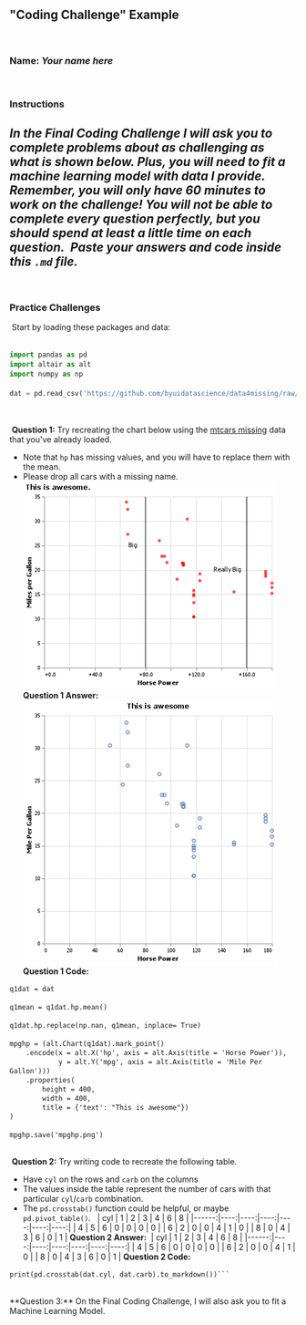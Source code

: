 ## "Coding Challenge" Example
​
### Name: _Your name here_
​
### Instructions
​
_In the Final Coding Challenge I will ask you to complete problems about as challenging as what is shown below.  Plus, you will need to fit a machine learning model with data I provide._
​
_Remember, you will only have 60 minutes to work on the challenge! You will not be able to complete every question perfectly, but you should spend at least a little time on each question._
​
_Paste your answers and code inside this `.md` file._
​
--- 
​
### Practice Challenges
​
Start by loading these packages and data:
​
```python
​
import pandas as pd
import altair as alt
import numpy as np
​
dat = pd.read_csv('https://github.com/byuidatascience/data4missing/raw/master/data-raw/mtcars_missing/mtcars_missing.csv')
​
```
​
<br>
​
**Question 1:** Try recreating the chart below using the [mtcars missing](https://github.com/byuidatascience/data4missing/raw/master/data-raw/mtcars_missing/mtcars_missing.csv) data that you've already loaded.
​
- Note that `hp` has missing values, and you will have to replace them with the mean.
- Please drop all cars with a missing name.
​
![](practice_mtcars.png)
​
**Question 1 Answer:**
​
![](mpghp.png)
​
**Question 1 Code:**

```
q1dat = dat

q1mean = q1dat.hp.mean()

q1dat.hp.replace(np.nan, q1mean, inplace= True)

mpghp = (alt.Chart(q1dat).mark_point()
    .encode(x = alt.X('hp', axis = alt.Axis(title = 'Horse Power')),
            y = alt.Y('mpg', axis = alt.Axis(title = 'Mile Per Gallon')))
    .properties(
        height = 400,
        width = 400,
        title = {'text': "This is awesome"})
)

mpghp.save('mpghp.png')
```
​
<br>
​
**Question 2:** Try writing code to recreate the following table.
​
- Have `cyl` on the rows and `carb` on the columns
- The values inside the table represent the number of cars with that particular `cyl`/`carb` combination.
- The `pd.crosstab()` function could be helpful, or maybe `pd.pivot_table()`.
​
​
|   cyl |   1 |   2 |   3 |   4 |   6 |   8 |
|------:|----:|----:|----:|----:|----:|----:|
|     4 |   5 |   6 |   0 |   0 |   0 |   0 |
|     6 |   2 |   0 |   0 |   4 |   1 |   0 |
|     8 |   0 |   4 |   3 |   6 |   0 |   1 |
​
**Question 2 Answer:**
​
|   cyl |   1 |   2 |   3 |   4 |   6 |   8 |
|------:|----:|----:|----:|----:|----:|----:|
|     4 |   5 |   6 |   0 |   0 |   0 |   0 |
|     6 |   2 |   0 |   0 |   4 |   1 |   0 |
|     8 |   0 |   4 |   3 |   6 |   0 |   1 |
​
**Question 2 Code:**
```
print(pd.crosstab(dat.cyl, dat.carb).to_markdown())```
```
<br>
​
**Question 3:** On the Final Coding Challenge, I will also ask you to fit a Machine Learning Model.